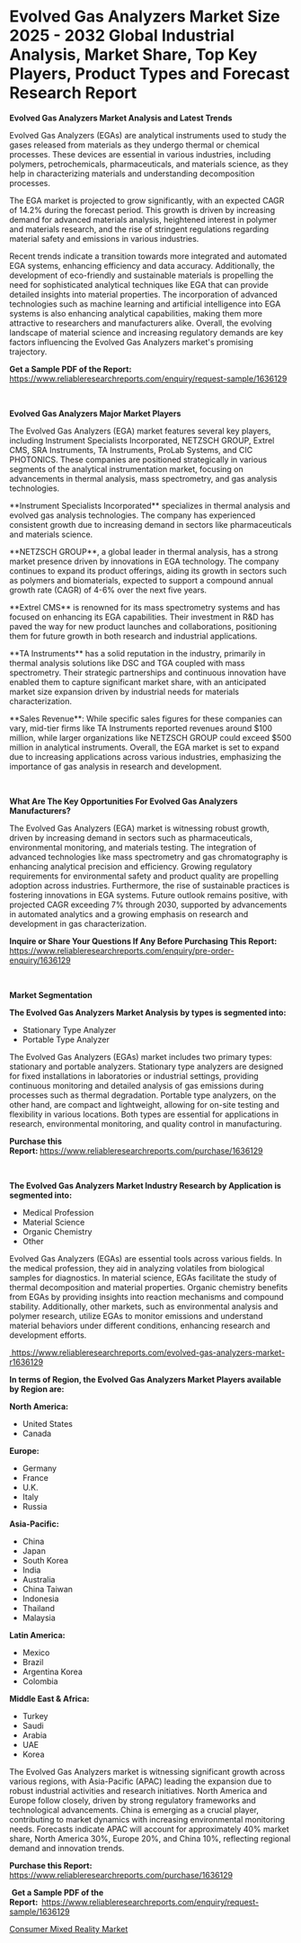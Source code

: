 <p><h1>Evolved Gas Analyzers Market Size 2025 - 2032 Global Industrial Analysis, Market Share, Top Key Players, Product Types and Forecast Research Report</h1></p><p><strong>Evolved Gas Analyzers Market Analysis and Latest Trends</strong></p>
<p><p>Evolved Gas Analyzers (EGAs) are analytical instruments used to study the gases released from materials as they undergo thermal or chemical processes. These devices are essential in various industries, including polymers, petrochemicals, pharmaceuticals, and materials science, as they help in characterizing materials and understanding decomposition processes.</p><p>The EGA market is projected to grow significantly, with an expected CAGR of 14.2% during the forecast period. This growth is driven by increasing demand for advanced materials analysis, heightened interest in polymer and materials research, and the rise of stringent regulations regarding material safety and emissions in various industries. </p><p>Recent trends indicate a transition towards more integrated and automated EGA systems, enhancing efficiency and data accuracy. Additionally, the development of eco-friendly and sustainable materials is propelling the need for sophisticated analytical techniques like EGA that can provide detailed insights into material properties. The incorporation of advanced technologies such as machine learning and artificial intelligence into EGA systems is also enhancing analytical capabilities, making them more attractive to researchers and manufacturers alike. Overall, the evolving landscape of material science and increasing regulatory demands are key factors influencing the Evolved Gas Analyzers market's promising trajectory.</p></p>
<p><strong>Get a Sample PDF of the Report:&nbsp;</strong> <a href="https://www.reliableresearchreports.com/enquiry/request-sample/1636129?utm_campaign=3536&utm_medium=2&utm_source=Github&utm_content=ia&utm_term=23032025&utm_id=evolved-gas-analyzers">https://www.reliableresearchreports.com/enquiry/request-sample/1636129</a></p>
<p>&nbsp;</p>
<p><strong>Evolved Gas Analyzers Major Market Players</strong></p>
<p><p>The Evolved Gas Analyzers (EGA) market features several key players, including Instrument Specialists Incorporated, NETZSCH GROUP, Extrel CMS, SRA Instruments, TA Instruments, ProLab Systems, and CIC PHOTONICS. These companies are positioned strategically in various segments of the analytical instrumentation market, focusing on advancements in thermal analysis, mass spectrometry, and gas analysis technologies.</p><p>**Instrument Specialists Incorporated** specializes in thermal analysis and evolved gas analysis technologies. The company has experienced consistent growth due to increasing demand in sectors like pharmaceuticals and materials science.  </p><p>**NETZSCH GROUP**, a global leader in thermal analysis, has a strong market presence driven by innovations in EGA technology. The company continues to expand its product offerings, aiding its growth in sectors such as polymers and biomaterials, expected to support a compound annual growth rate (CAGR) of 4-6% over the next five years.</p><p>**Extrel CMS** is renowned for its mass spectrometry systems and has focused on enhancing its EGA capabilities. Their investment in R&D has paved the way for new product launches and collaborations, positioning them for future growth in both research and industrial applications. </p><p>**TA Instruments** has a solid reputation in the industry, primarily in thermal analysis solutions like DSC and TGA coupled with mass spectrometry. Their strategic partnerships and continuous innovation have enabled them to capture significant market share, with an anticipated market size expansion driven by industrial needs for materials characterization.</p><p>**Sales Revenue**: While specific sales figures for these companies can vary, mid-tier firms like TA Instruments reported revenues around $100 million, while larger organizations like NETZSCH GROUP could exceed $500 million in analytical instruments. Overall, the EGA market is set to expand due to increasing applications across various industries, emphasizing the importance of gas analysis in research and development.</p></p>
<p>&nbsp;</p>
<p><strong>What Are The Key Opportunities For Evolved Gas Analyzers Manufacturers?</strong></p>
<p><p>The Evolved Gas Analyzers (EGA) market is witnessing robust growth, driven by increasing demand in sectors such as pharmaceuticals, environmental monitoring, and materials testing. The integration of advanced technologies like mass spectrometry and gas chromatography is enhancing analytical precision and efficiency. Growing regulatory requirements for environmental safety and product quality are propelling adoption across industries. Furthermore, the rise of sustainable practices is fostering innovations in EGA systems. Future outlook remains positive, with projected CAGR exceeding 7% through 2030, supported by advancements in automated analytics and a growing emphasis on research and development in gas characterization.</p></p>
<p><strong>Inquire or Share Your Questions If Any Before Purchasing This Report:</strong> <a href="https://www.reliableresearchreports.com/enquiry/pre-order-enquiry/1636129?utm_campaign=3536&utm_medium=2&utm_source=Github&utm_content=ia&utm_term=23032025&utm_id=evolved-gas-analyzers">https://www.reliableresearchreports.com/enquiry/pre-order-enquiry/1636129</a></p>
<p>&nbsp;</p>
<p><strong>Market Segmentation</strong></p>
<p><strong>The Evolved Gas Analyzers Market Analysis by types is segmented into:</strong></p>
<p><ul><li>Stationary Type Analyzer</li><li>Portable Type Analyzer</li></ul></p>
<p><p>The Evolved Gas Analyzers (EGAs) market includes two primary types: stationary and portable analyzers. Stationary type analyzers are designed for fixed installations in laboratories or industrial settings, providing continuous monitoring and detailed analysis of gas emissions during processes such as thermal degradation. Portable type analyzers, on the other hand, are compact and lightweight, allowing for on-site testing and flexibility in various locations. Both types are essential for applications in research, environmental monitoring, and quality control in manufacturing.</p></p>
<p><strong>Purchase this Report:&nbsp;</strong><a href="https://www.reliableresearchreports.com/purchase/1636129?utm_campaign=3536&utm_medium=2&utm_source=Github&utm_content=ia&utm_term=23032025&utm_id=evolved-gas-analyzers">https://www.reliableresearchreports.com/purchase/1636129</a></p>
<p>&nbsp;</p>
<p><strong>The Evolved Gas Analyzers Market Industry Research by Application is segmented into:</strong></p>
<p><ul><li>Medical Profession</li><li>Material Science</li><li>Organic Chemistry</li><li>Other</li></ul></p>
<p><p>Evolved Gas Analyzers (EGAs) are essential tools across various fields. In the medical profession, they aid in analyzing volatiles from biological samples for diagnostics. In material science, EGAs facilitate the study of thermal decomposition and material properties. Organic chemistry benefits from EGAs by providing insights into reaction mechanisms and compound stability. Additionally, other markets, such as environmental analysis and polymer research, utilize EGAs to monitor emissions and understand material behaviors under different conditions, enhancing research and development efforts.</p></p>
<p><a href="https://www.reliableresearchreports.com/evolved-gas-analyzers-market-r1636129?utm_campaign=3536&utm_medium=2&utm_source=Github&utm_content=ia&utm_term=23032025&utm_id=evolved-gas-analyzers">&nbsp;https://www.reliableresearchreports.com/evolved-gas-analyzers-market-r1636129</a></p>
<p><strong>In terms of Region, the Evolved Gas Analyzers Market Players available by Region are:</strong></p>
<p>
    <p> <strong> North America: </strong>
        <ul>
            <li>United States</li>
            <li>Canada</li>
        </ul>
        </p> 
    <p> <strong> Europe: </strong>
        <ul>
            <li>Germany</li>
            <li>France</li>
            <li>U.K.</li>
            <li>Italy</li>
            <li>Russia</li>
        </ul>
        </p> 
    <p> <strong> Asia-Pacific: </strong>
        <ul>
            <li>China</li>
            <li>Japan</li>
            <li>South Korea</li>
            <li>India</li>
            <li>Australia</li>
            <li>China Taiwan</li>
            <li>Indonesia</li>
            <li>Thailand</li>
            <li>Malaysia</li>
        </ul>
        </p> 
    <p> <strong> Latin America: </strong>
        <ul>
            <li>Mexico</li>
            <li>Brazil</li>
            <li>Argentina Korea</li>
            <li>Colombia</li>
        </ul>
        </p> 
    <p> <strong> Middle East & Africa: </strong>
        <ul>
            <li>Turkey</li>
            <li>Saudi</li>
            <li>Arabia</li>
            <li>UAE</li>
            <li>Korea</li>
        </ul>
    </p>
    </p>
<p><p>The Evolved Gas Analyzers market is witnessing significant growth across various regions, with Asia-Pacific (APAC) leading the expansion due to robust industrial activities and research initiatives. North America and Europe follow closely, driven by strong regulatory frameworks and technological advancements. China is emerging as a crucial player, contributing to market dynamics with increasing environmental monitoring needs. Forecasts indicate APAC will account for approximately 40% market share, North America 30%, Europe 20%, and China 10%, reflecting regional demand and innovation trends.</p></p>
<p><strong>Purchase this Report: </strong><a href="https://www.reliableresearchreports.com/purchase/1636129?utm_campaign=3536&utm_medium=2&utm_source=Github&utm_content=ia&utm_term=23032025&utm_id=evolved-gas-analyzers">https://www.reliableresearchreports.com/purchase/1636129</a></p>
<p>&nbsp;<strong>Get a Sample PDF of the Report:&nbsp;&nbsp;</strong><a href="https://www.reliableresearchreports.com/enquiry/request-sample/1636129?utm_campaign=3536&utm_medium=2&utm_source=Github&utm_content=ia&utm_term=23032025&utm_id=evolved-gas-analyzers">https://www.reliableresearchreports.com/enquiry/request-sample/1636129</a></p>
<p><strong></strong></p>
<p><p><a href="https://github.com/beyeagamizjp/Market-Research-Report-List-1/blob/main/consumer-mixed-reality-market.md?utm_campaign=3536&utm_medium=2&utm_source=Github&utm_content=ia&utm_term=23032025&utm_id=evolved-gas-analyzers">Consumer Mixed Reality Market</a></p></p>
